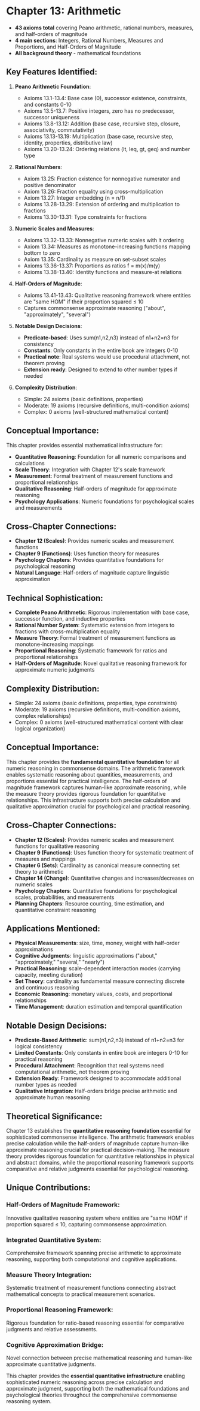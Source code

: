 # Chapter 13: Arithmetic
- **43 axioms total** covering Peano arithmetic, rational numbers, measures, and half-orders of magnitude
- **4 main sections**: Integers, Rational Numbers, Measures and Proportions, and Half-Orders of Magnitude
- **All background theory** - mathematical foundations

## Key Features Identified:

1. **Peano Arithmetic Foundation**:
    - Axioms 13.1-13.4: Base case (0), successor existence, constraints, and constants 0-10
    - Axioms 13.5-13.7: Positive integers, zero has no predecessor, successor uniqueness
    - Axioms 13.8-13.12: Addition (base case, recursive step, closure, associativity, commutativity)
    - Axioms 13.13-13.19: Multiplication (base case, recursive step, identity, properties, distributive law)
    - Axioms 13.20-13.24: Ordering relations (lt, leq, gt, geq) and number type

2. **Rational Numbers**:
    - Axiom 13.25: Fraction existence for nonnegative numerator and positive denominator
    - Axiom 13.26: Fraction equality using cross-multiplication
    - Axiom 13.27: Integer embedding (n = n/1)
    - Axioms 13.28-13.29: Extension of ordering and multiplication to fractions
    - Axioms 13.30-13.31: Type constraints for fractions

3. **Numeric Scales and Measures**:
    - Axioms 13.32-13.33: Nonnegative numeric scales with lt ordering
    - Axiom 13.34: Measures as monotone-increasing functions mapping bottom to zero
    - Axiom 13.35: Cardinality as measure on set-subset scales
    - Axioms 13.36-13.37: Proportions as ratios f = m(x)/m(y)
    - Axioms 13.38-13.40: Identity functions and measure-at relations

4. **Half-Orders of Magnitude**:
    - Axioms 13.41-13.43: Qualitative reasoning framework where entities are "same HOM" if their proportion squared ≤ 10
    - Captures commonsense approximate reasoning ("about", "approximately", "several")

5. **Notable Design Decisions**:
    - **Predicate-based**: Uses sum(n1,n2,n3) instead of n1+n2=n3 for consistency
    - **Constants**: Only constants in the entire book are integers 0-10
    - **Practical note**: Real systems would use procedural attachment, not theorem proving
    - **Extension ready**: Designed to extend to other number types if needed

6. **Complexity Distribution**:
    - Simple: 24 axioms (basic definitions, properties)
    - Moderate: 19 axioms (recursive definitions, multi-condition axioms)
    - Complex: 0 axioms (well-structured mathematical content)

## Conceptual Importance:
This chapter provides essential mathematical infrastructure for:
- **Quantitative Reasoning**: Foundation for all numeric comparisons and calculations
- **Scale Theory**: Integration with Chapter 12's scale framework
- **Measurement**: Formal treatment of measurement functions and proportional relationships
- **Qualitative Reasoning**: Half-orders of magnitude for approximate reasoning
- **Psychology Applications**: Numeric foundations for psychological scales and measurements

## Cross-Chapter Connections:
- **Chapter 12 (Scales)**: Provides numeric scales and measurement functions
- **Chapter 9 (Functions)**: Uses function theory for measures
- **Psychology Chapters**: Provides quantitative foundations for psychological reasoning
- **Natural Language**: Half-orders of magnitude capture linguistic approximation

## Technical Sophistication:
- **Complete Peano Arithmetic**: Rigorous implementation with base case, successor function, and inductive properties
- **Rational Number System**: Systematic extension from integers to fractions with cross-multiplication equality
- **Measure Theory**: Formal treatment of measurement functions as monotone-increasing mappings
- **Proportional Reasoning**: Systematic framework for ratios and proportional relationships
- **Half-Orders of Magnitude**: Novel qualitative reasoning framework for approximate numeric judgments

## Complexity Distribution:
- Simple: 24 axioms (basic definitions, properties, type constraints)
- Moderate: 19 axioms (recursive definitions, multi-condition axioms, complex relationships)
- Complex: 0 axioms (well-structured mathematical content with clear logical organization)

## Conceptual Importance:
This chapter provides the **fundamental quantitative foundation** for all numeric reasoning in commonsense domains. The arithmetic framework enables systematic reasoning about quantities, measurements, and proportions essential for practical intelligence. The half-orders of magnitude framework captures human-like approximate reasoning, while the measure theory provides rigorous foundation for quantitative relationships. This infrastructure supports both precise calculation and qualitative approximation crucial for psychological and practical reasoning.

## Cross-Chapter Connections:
- **Chapter 12 (Scales)**: Provides numeric scales and measurement functions for qualitative reasoning
- **Chapter 9 (Functions)**: Uses function theory for systematic treatment of measures and mappings
- **Chapter 6 (Sets)**: Cardinality as canonical measure connecting set theory to arithmetic
- **Chapter 14 (Change)**: Quantitative changes and increases/decreases on numeric scales
- **Psychology Chapters**: Quantitative foundations for psychological scales, probabilities, and measurements
- **Planning Chapters**: Resource counting, time estimation, and quantitative constraint reasoning

## Applications Mentioned:
- **Physical Measurements**: size, time, money, weight with half-order approximations
- **Cognitive Judgments**: linguistic approximations ("about," "approximately," "several," "nearly")
- **Practical Reasoning**: scale-dependent interaction modes (carrying capacity, meeting duration)
- **Set Theory**: cardinality as fundamental measure connecting discrete and continuous reasoning
- **Economic Reasoning**: monetary values, costs, and proportional relationships
- **Time Management**: duration estimation and temporal quantification

## Notable Design Decisions:
- **Predicate-Based Arithmetic**: sum(n1,n2,n3) instead of n1+n2=n3 for logical consistency
- **Limited Constants**: Only constants in entire book are integers 0-10 for practical reasoning
- **Procedural Attachment**: Recognition that real systems need computational arithmetic, not theorem proving
- **Extension Ready**: Framework designed to accommodate additional number types as needed
- **Qualitative Integration**: Half-orders bridge precise arithmetic and approximate human reasoning

## Theoretical Significance:
Chapter 13 establishes the **quantitative reasoning foundation** essential for sophisticated commonsense intelligence. The arithmetic framework enables precise calculation while the half-orders of magnitude capture human-like approximate reasoning crucial for practical decision-making. The measure theory provides rigorous foundation for quantitative relationships in physical and abstract domains, while the proportional reasoning framework supports comparative and relative judgments essential for psychological reasoning.

## Unique Contributions:

### **Half-Orders of Magnitude Framework**:
Innovative qualitative reasoning system where entities are "same HOM" if proportion squared ≤ 10, capturing commonsense approximation.

### **Integrated Quantitative System**:
Comprehensive framework spanning precise arithmetic to approximate reasoning, supporting both computational and cognitive applications.

### **Measure Theory Integration**:
Systematic treatment of measurement functions connecting abstract mathematical concepts to practical measurement scenarios.

### **Proportional Reasoning Framework**:
Rigorous foundation for ratio-based reasoning essential for comparative judgments and relative assessments.

### **Cognitive Approximation Bridge**:
Novel connection between precise mathematical reasoning and human-like approximate quantitative judgments.

This chapter provides the **essential quantitative infrastructure** enabling sophisticated numeric reasoning across precise calculation and approximate judgment, supporting both the mathematical foundations and psychological theories throughout the comprehensive commonsense reasoning system.


